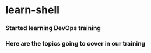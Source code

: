 # learn-shell

### Started learning DevOps training

### Here are the topics going to cover in our training